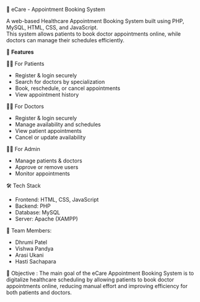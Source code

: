  🏥 eCare - Appointment Booking System

A web-based Healthcare Appointment Booking System built using PHP, MySQL, HTML, CSS, and JavaScript.  
This system allows patients to book doctor appointments online, while doctors can manage their schedules efficiently.

🚀 **Features**

👨‍⚕️ For Patients
- Register & login securely  
- Search for doctors by specialization  
- Book, reschedule, or cancel appointments  
- View appointment history  

👩‍⚕️ For Doctors
- Register & login securely  
- Manage availability and schedules  
- View patient appointments  
- Cancel or update availability  

👨‍💼 For Admin
- Manage patients & doctors  
- Approve or remove users  
- Monitor appointments  

🛠️ Tech Stack
- Frontend: HTML, CSS, JavaScript  
- Backend: PHP  
- Database: MySQL  
- Server: Apache (XAMPP)

👥 Team Members:
- Dhrumi Patel
- Vishwa Pandya
- Arasi Ukani
- Hasti Sachapara

🎯 Objective :
The main goal of the eCare Appointment Booking System is to digitalize healthcare scheduling by allowing patients to book doctor appointments online, reducing manual effort and improving efficiency for both patients and doctors.


